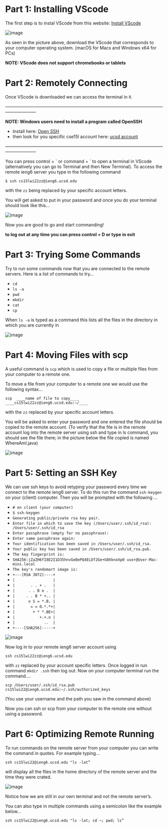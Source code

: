 # Part 1: Installing VScode

The first step is to instal VScode from this website: 
[Install VScode](https://code.visualstudio.com/)

![image](Installing_vscode.png)

As seen in the picture above, download the VScode that corresponds to your computer operating system. (macOS for Macs and Windows x64 for PCs)

**NOTE: VScode does not support chromebooks or tablets**

# Part 2: Remotely Connecting

Once VScode is downloaded we can access the terminal in it.

———————————————————————————————————————————

**NOTE: Windows users need to install a program called OpenSSH**
- Install here: [Open SSH](https://docs.microsoft.com/en-us/windows-server/administration/openssh/openssh_install_firstuse)
- then look for you specific cse15l account here: [ucsd account](https://sdacs.ucsd.edu/~icc/index.php)

———————————————————————————————————————————

You can press control + \` or command + ` to open a terminal in VScode (alternatively you can go to Terminal and then New Terminal).
To access the remote ieng6 server you type in the following command 

`$ ssh cs15lwi22zz@ieng6.ucsd.edu`

with the `zz` being replaced by your specific account letters.

You will get asked to put in your password and once you do your terminal should look like this… 

![image](remotely_connecting.png)

Now you are good to go and start commanding!

**to log out at any time you can press control + D or type in exit**

# Part 3: Trying Some Commands

Try to run some commands now that you are connected to the remote servers.
Here is a list of commands to try… 

- `cd`
- `ls -a`
- `pwd`
- `mkdir`
- `cat`
- `cp`

When `ls -a` is typed as a command this lists all the files in the directory in which you are currently in 

![image](commands.png)

# Part 4: Moving Files with scp

A useful command is `scp` which is used to copy a file or multiple files from your computer to a remote one. 

To move a file from your computer to a remote one we would use the following syntax… 

`scp  ____name of file to copy____   ____cs15lwi22zz@ieng6.ucsd.edu:~/____`

with the `zz` replaced by your specific account letters.

You will be asked to enter your password and one entered the file should be copied to the remote account. 
(To verify that the file is in the remote account log into the remote server using ssh and type in ls command, you should see the file there; in the picture below the file copied is named WhereAmI.java)

![image](using_scp.png)

# Part 5: Setting an SSH Key

We can use ssh keys to avoid retyping your password every time we connect to the remote ieng6 server. To do this run the command `ssh-keygen` on your (client) computer. Then you will be prompted with the following … 

- `# on client (your computer)`
- `$ ssh-keygen`
- `Generating public/private rsa key pair.`
- `Enter file in which to save the key (/Users/user/.ssh/id_rsa): /Users/user/.ssh/id_rsa`
- `Enter passphrase (empty for no passphrase): `
- `Enter same passphrase again:` 
- `Your identification has been saved in /Users/user/.ssh/id_rsa.`
- `Your public key has been saved in /Users/user/.ssh/id_rsa.pub.`
- `The key fingerprint is:`
- `SHA256:jZaZH6fI8E2I1D35hnvGeBePQ4ELOf2Ge+G0XknoXp0 user@User-Mac-mini.local`
- `The key's randomart image is:`
- `+---[RSA 3072]----+`
- `|                 |`
- `|       . . + .   |`
- `|      . . B o .  |`
- `|     . . B * +.. |`
- `|      o S = *.B. |`
- `|       = = O.*.*+|`
- `|        + * *.BE+|`
- `|           +.+.o |`
- `|             ..  |`
- `+----[SHA256]-----+`

![image](ssh-key.png)

Now log in to your remote ieng6 server account using

`ssh cs15lwi22zz@ieng6.ucsd.edu` 

with `zz` replaced by your account specific letters.
Once logged in run command `mkdir .ssh` then log out.
Now on your computer terminal run the command....

`scp /Users/user/.ssh/id_rsa.pub cs15lwi22@ieng6.ucsd.edu:~/.ssh/authorized_keys`

(You use your username and the path you saw in the command above)

Now you can ssh or scp from your computer to the remote one without using a password.

# Part 6: Optimizing Remote Running

To run commands on the remote server from your computer you can write the command in quotes. For example typing… 

`ssh cs15lwi22@ieng6.ucsd.edu "ls -lat”`

will display all the files in the home directory of the remote server and the time they were crated. 

![image](optimization.png)

Notice how we are still in our own terminal and not the remote server’s.

You can also type in multiple commands using a semicolon like the example below… 

`ssh cs15lwi22@ieng6.ucsd.edu "ls -lat; cd ~; pwd; ls”`

